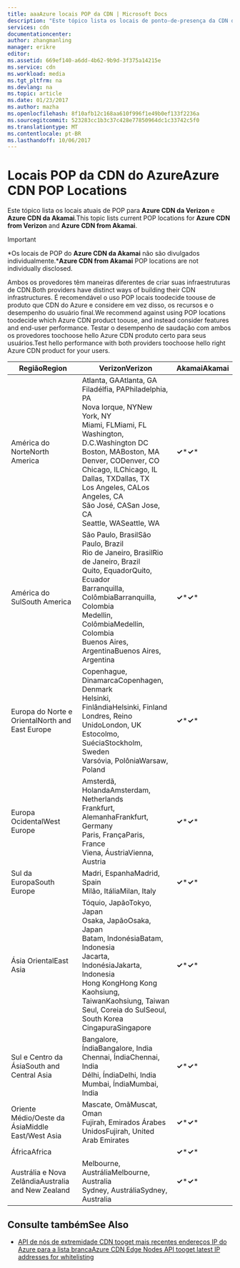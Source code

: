 ```yaml
---
title: aaaAzure locais POP da CDN | Microsoft Docs
description: "Este tópico lista os locais de ponto-de-presença da CDN do Azure."
services: cdn
documentationcenter: 
author: zhangmanling
manager: erikre
editor: 
ms.assetid: 669ef140-a6dd-4b62-9b9d-3f375a14215e
ms.service: cdn
ms.workload: media
ms.tgt_pltfrm: na
ms.devlang: na
ms.topic: article
ms.date: 01/23/2017
ms.author: mazha
ms.openlocfilehash: 8f10afb12c168aa610f996f1e49b0ef133f2236a
ms.sourcegitcommit: 523283cc1b3c37c428e77850964dc1c33742c5f0
ms.translationtype: MT
ms.contentlocale: pt-BR
ms.lasthandoff: 10/06/2017
---
```

# <a name="azure-cdn-pop-locations"></a><span data-ttu-id="c53af-103">Locais POP da CDN do Azure</span><span class="sxs-lookup"><span data-stu-id="c53af-103">Azure CDN POP Locations</span></span>
<span data-ttu-id="c53af-104">Este tópico lista os locais atuais de POP para **Azure CDN da Verizon** e  **Azure CDN da Akamai**.</span><span class="sxs-lookup"><span data-stu-id="c53af-104">This topic lists current POP locations for **Azure CDN from Verizon** and **Azure CDN from Akamai**.</span></span>

> [!IMPORTANT]
> <span data-ttu-id="c53af-105">\*Os locais de POP do **Azure CDN da Akamai** não são divulgados individualmente.</span><span class="sxs-lookup"><span data-stu-id="c53af-105">\***Azure CDN from Akamai** POP locations are not individually disclosed.</span></span>  
> 
> <span data-ttu-id="c53af-106">Ambos os provedores têm maneiras diferentes de criar suas infraestruturas de CDN.</span><span class="sxs-lookup"><span data-stu-id="c53af-106">Both providers have distinct ways of building their CDN infrastructures.</span></span>  <span data-ttu-id="c53af-107">É recomendável o uso POP locais toodecide toouse de produto que CDN do Azure e considere em vez disso, os recursos e o desempenho do usuário final.</span><span class="sxs-lookup"><span data-stu-id="c53af-107">We recommend against using POP locations toodecide which Azure CDN product toouse, and instead consider features and end-user performance.</span></span>  <span data-ttu-id="c53af-108">Testar o desempenho de saudação com ambos os provedores toochoose hello Azure CDN produto certo para seus usuários.</span><span class="sxs-lookup"><span data-stu-id="c53af-108">Test hello performance with both providers toochoose hello right Azure CDN product for your users.</span></span> 
> 
> 

| <span data-ttu-id="c53af-109">Região</span><span class="sxs-lookup"><span data-stu-id="c53af-109">Region</span></span> | <span data-ttu-id="c53af-110">Verizon</span><span class="sxs-lookup"><span data-stu-id="c53af-110">Verizon</span></span> | <span data-ttu-id="c53af-111">Akamai</span><span class="sxs-lookup"><span data-stu-id="c53af-111">Akamai</span></span> |
| --- | --- | --- |
| <span data-ttu-id="c53af-112">América do Norte</span><span class="sxs-lookup"><span data-stu-id="c53af-112">North America</span></span> |<span data-ttu-id="c53af-113">Atlanta, GA</span><span class="sxs-lookup"><span data-stu-id="c53af-113">Atlanta, GA</span></span><br /><span data-ttu-id="c53af-114">Filadélfia, PA</span><span class="sxs-lookup"><span data-stu-id="c53af-114">Philadelphia, PA</span></span><br /><span data-ttu-id="c53af-115">Nova Iorque, NY</span><span class="sxs-lookup"><span data-stu-id="c53af-115">New York, NY</span></span><br /><span data-ttu-id="c53af-116">Miami, FL</span><span class="sxs-lookup"><span data-stu-id="c53af-116">Miami, FL</span></span><br /><span data-ttu-id="c53af-117">Washington, D.C.</span><span class="sxs-lookup"><span data-stu-id="c53af-117">Washington DC</span></span><br /><span data-ttu-id="c53af-118">Boston, MA</span><span class="sxs-lookup"><span data-stu-id="c53af-118">Boston, MA</span></span><br /><span data-ttu-id="c53af-119">Denver, CO</span><span class="sxs-lookup"><span data-stu-id="c53af-119">Denver, CO</span></span><br /><span data-ttu-id="c53af-120">Chicago, IL</span><span class="sxs-lookup"><span data-stu-id="c53af-120">Chicago, IL</span></span><br /><span data-ttu-id="c53af-121">Dallas, TX</span><span class="sxs-lookup"><span data-stu-id="c53af-121">Dallas, TX</span></span><br /><span data-ttu-id="c53af-122">Los Angeles, CA</span><span class="sxs-lookup"><span data-stu-id="c53af-122">Los Angeles, CA</span></span><br /><span data-ttu-id="c53af-123">São José, CA</span><span class="sxs-lookup"><span data-stu-id="c53af-123">San Jose, CA</span></span><br /><span data-ttu-id="c53af-124">Seattle, WA</span><span class="sxs-lookup"><span data-stu-id="c53af-124">Seattle, WA</span></span> |<span data-ttu-id="c53af-125">**&#x2713;**\*</span><span class="sxs-lookup"><span data-stu-id="c53af-125">**&#x2713;**\*</span></span> |
| <span data-ttu-id="c53af-126">América do Sul</span><span class="sxs-lookup"><span data-stu-id="c53af-126">South America</span></span> |<span data-ttu-id="c53af-127">São Paulo, Brasil</span><span class="sxs-lookup"><span data-stu-id="c53af-127">São Paulo, Brazil</span></span><br /><span data-ttu-id="c53af-128">Rio de Janeiro, Brasil</span><span class="sxs-lookup"><span data-stu-id="c53af-128">Rio de Janeiro, Brazil</span></span><br /><span data-ttu-id="c53af-129">Quito, Equador</span><span class="sxs-lookup"><span data-stu-id="c53af-129">Quito, Ecuador</span></span><br /><span data-ttu-id="c53af-130">Barranquilla, Colômbia</span><span class="sxs-lookup"><span data-stu-id="c53af-130">Barranquilla, Colombia</span></span><br /><span data-ttu-id="c53af-131">Medellin, Colômbia</span><span class="sxs-lookup"><span data-stu-id="c53af-131">Medellin, Colombia</span></span><br/><span data-ttu-id="c53af-132">Buenos Aires, Argentina</span><span class="sxs-lookup"><span data-stu-id="c53af-132">Buenos Aires, Argentina</span></span> |<span data-ttu-id="c53af-133">**&#x2713;**\*</span><span class="sxs-lookup"><span data-stu-id="c53af-133">**&#x2713;**\*</span></span> |
| <span data-ttu-id="c53af-134">Europa do Norte e Oriental</span><span class="sxs-lookup"><span data-stu-id="c53af-134">North and East Europe</span></span> |<span data-ttu-id="c53af-135">Copenhague, Dinamarca</span><span class="sxs-lookup"><span data-stu-id="c53af-135">Copenhagen, Denmark</span></span><br /><span data-ttu-id="c53af-136">Helsinki, Finlândia</span><span class="sxs-lookup"><span data-stu-id="c53af-136">Helsinki, Finland</span></span><br /><span data-ttu-id="c53af-137">Londres, Reino Unido</span><span class="sxs-lookup"><span data-stu-id="c53af-137">London, UK</span></span><br /><span data-ttu-id="c53af-138">Estocolmo, Suécia</span><span class="sxs-lookup"><span data-stu-id="c53af-138">Stockholm, Sweden</span></span><br /><span data-ttu-id="c53af-139">Varsóvia, Polônia</span><span class="sxs-lookup"><span data-stu-id="c53af-139">Warsaw, Poland</span></span> |<span data-ttu-id="c53af-140">**&#x2713;**\*</span><span class="sxs-lookup"><span data-stu-id="c53af-140">**&#x2713;**\*</span></span> |
| <span data-ttu-id="c53af-141">Europa Ocidental</span><span class="sxs-lookup"><span data-stu-id="c53af-141">West Europe</span></span> |<span data-ttu-id="c53af-142">Amsterdã, Holanda</span><span class="sxs-lookup"><span data-stu-id="c53af-142">Amsterdam, Netherlands</span></span><br /><span data-ttu-id="c53af-143">Frankfurt, Alemanha</span><span class="sxs-lookup"><span data-stu-id="c53af-143">Frankfurt, Germany</span></span><br /><span data-ttu-id="c53af-144">Paris, França</span><span class="sxs-lookup"><span data-stu-id="c53af-144">Paris, France</span></span><br /><span data-ttu-id="c53af-145">Viena, Áustria</span><span class="sxs-lookup"><span data-stu-id="c53af-145">Vienna, Austria</span></span> |<span data-ttu-id="c53af-146">**&#x2713;**\*</span><span class="sxs-lookup"><span data-stu-id="c53af-146">**&#x2713;**\*</span></span> |
| <span data-ttu-id="c53af-147">Sul da Europa</span><span class="sxs-lookup"><span data-stu-id="c53af-147">South Europe</span></span> |<span data-ttu-id="c53af-148">Madri, Espanha</span><span class="sxs-lookup"><span data-stu-id="c53af-148">Madrid, Spain</span></span><br /><span data-ttu-id="c53af-149">Milão, Itália</span><span class="sxs-lookup"><span data-stu-id="c53af-149">Milan, Italy</span></span> |<span data-ttu-id="c53af-150">**&#x2713;**\*</span><span class="sxs-lookup"><span data-stu-id="c53af-150">**&#x2713;**\*</span></span> |
| <span data-ttu-id="c53af-151">Ásia Oriental</span><span class="sxs-lookup"><span data-stu-id="c53af-151">East Asia</span></span> |<span data-ttu-id="c53af-152">Tóquio, Japão</span><span class="sxs-lookup"><span data-stu-id="c53af-152">Tokyo, Japan</span></span><br /><span data-ttu-id="c53af-153">Osaka, Japão</span><span class="sxs-lookup"><span data-stu-id="c53af-153">Osaka, Japan</span></span><br /><span data-ttu-id="c53af-154">Batam, Indonésia</span><span class="sxs-lookup"><span data-stu-id="c53af-154">Batam, Indonesia</span></span><br /><span data-ttu-id="c53af-155">Jacarta, Indonésia</span><span class="sxs-lookup"><span data-stu-id="c53af-155">Jakarta, Indonesia</span></span><br /><span data-ttu-id="c53af-156">Hong Kong</span><span class="sxs-lookup"><span data-stu-id="c53af-156">Hong Kong</span></span><br /><span data-ttu-id="c53af-157">Kaohsiung, Taiwan</span><span class="sxs-lookup"><span data-stu-id="c53af-157">Kaohsiung, Taiwan</span></span><br /><span data-ttu-id="c53af-158">Seul, Coreia do Sul</span><span class="sxs-lookup"><span data-stu-id="c53af-158">Seoul, South Korea</span></span><br /><span data-ttu-id="c53af-159">Cingapura</span><span class="sxs-lookup"><span data-stu-id="c53af-159">Singapore</span></span> |<span data-ttu-id="c53af-160">**&#x2713;**\*</span><span class="sxs-lookup"><span data-stu-id="c53af-160">**&#x2713;**\*</span></span> |
| <span data-ttu-id="c53af-161">Sul e Centro da Ásia</span><span class="sxs-lookup"><span data-stu-id="c53af-161">South and Central Asia</span></span> |<span data-ttu-id="c53af-162">Bangalore, Índia</span><span class="sxs-lookup"><span data-stu-id="c53af-162">Bangalore, India</span></span><br /><span data-ttu-id="c53af-163">Chennai, Índia</span><span class="sxs-lookup"><span data-stu-id="c53af-163">Chennai, India</span></span><br /><span data-ttu-id="c53af-164">Délhi, Índia</span><span class="sxs-lookup"><span data-stu-id="c53af-164">Delhi, India</span></span><br /><span data-ttu-id="c53af-165">Mumbai, Índia</span><span class="sxs-lookup"><span data-stu-id="c53af-165">Mumbai, India</span></span> |<span data-ttu-id="c53af-166">**&#x2713;**\*</span><span class="sxs-lookup"><span data-stu-id="c53af-166">**&#x2713;**\*</span></span> |
| <span data-ttu-id="c53af-167">Oriente Médio/Oeste da Ásia</span><span class="sxs-lookup"><span data-stu-id="c53af-167">Middle East/West Asia</span></span> |<span data-ttu-id="c53af-168">Mascate, Omã</span><span class="sxs-lookup"><span data-stu-id="c53af-168">Muscat, Oman</span></span> <br /> <span data-ttu-id="c53af-169">Fujirah, Emirados Árabes Unidos</span><span class="sxs-lookup"><span data-stu-id="c53af-169">Fujirah, United Arab Emirates</span></span> |<span data-ttu-id="c53af-170">**&#x2713;**\*</span><span class="sxs-lookup"><span data-stu-id="c53af-170">**&#x2713;**\*</span></span> |
| <span data-ttu-id="c53af-171">África</span><span class="sxs-lookup"><span data-stu-id="c53af-171">Africa</span></span> | |<span data-ttu-id="c53af-172">**&#x2713;**\*</span><span class="sxs-lookup"><span data-stu-id="c53af-172">**&#x2713;**\*</span></span> |
| <span data-ttu-id="c53af-173">Austrália e Nova Zelândia</span><span class="sxs-lookup"><span data-stu-id="c53af-173">Australia and New Zealand</span></span> |<span data-ttu-id="c53af-174">Melbourne, Austrália</span><span class="sxs-lookup"><span data-stu-id="c53af-174">Melbourne, Australia</span></span><br /><span data-ttu-id="c53af-175">Sydney, Austrália</span><span class="sxs-lookup"><span data-stu-id="c53af-175">Sydney, Australia</span></span> |<span data-ttu-id="c53af-176">**&#x2713;**\*</span><span class="sxs-lookup"><span data-stu-id="c53af-176">**&#x2713;**\*</span></span> |

## <a name="see-also"></a><span data-ttu-id="c53af-177">Consulte também</span><span class="sxs-lookup"><span data-stu-id="c53af-177">See Also</span></span>
* [<span data-ttu-id="c53af-178">API de nós de extremidade CDN tooget mais recentes endereços IP do Azure para a lista branca</span><span class="sxs-lookup"><span data-stu-id="c53af-178">Azure CDN Edge Nodes API tooget latest IP addresses for whitelisting</span></span>](https://docs.microsoft.com/en-us/rest/api/cdn/edgenodes)


